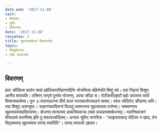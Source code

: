 ```yaml
---
date_end: '2017-11-08'
cast:
- विश्वासः
- श्रुतिः
- विश्वनाथः
date: '2017-11-08'
rasyataa: 2
title: सुप्रत्ययाबोधनं विश्वनाथेन
topic:
- शिशुबोधनम्
- पाके कालनाशः

---
```


## विवरणम्
प्रातः क्रीडित्वा बालेन साकं प्रहेलिकापरिहरणादिभिः‌ भोजयित्वा बहिर्नयति शिशुं रथे। तदा निद्रन्तं‌ शिशुम् आनीय शाययति। तस्मिन् जागृते पुनरेव भोजनम्, अल्पा क्रीडा च। रोटीकादिसृष्टौ बहोः कालस्य व्ययो विश्वनाथार्यस्य। पुनः ३-वादनादारभ्य दीर्घं कालं भारतवार्तापत्रपठनं सायम्। स्वतः सोलिटेर् क्रीडनम् अपि। तदा शिशुर् असन्तुष्टः। सङ्गणकादियन्त्रं पिधातुं यतमानस्य सुप्रत्ययस्य तर्जनम्। भाषमाणस्य सुप्रत्ययस्याप्रतिवचनम्। बोधनम् त्वत्यल्पम् आकस्मिकञ्च (यथा कन्नडभाषाबोधनम्)। मलनिष्कासनं‌ शौचालये करणीयम् इति तु सफलञ्चोदितम्। अन्ततः‌ श्रुतिर् जागरिता - "तत्कृतपाकाद् रोटिका न खाद, तेन पितृसमयस् सुप्रत्ययाय दत्तस् स्यादिति"। ततस् तत्पाको ऽह्रसत।

